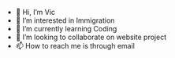 - 👋 Hi, I’m Vic 
- 👀 I’m interested in Immigration
- 🌱 I’m currently learning Coding
- 💞️ I’m looking to collaborate on website project
- 📫 How to reach me is through email

<!---
VicTacio/VicTacio is a ✨ special ✨ repository because its `README.md` (this file) appears on your GitHub profile.
You can click the Preview link to take a look at your changes.
--->
